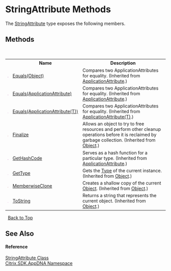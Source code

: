 # StringAttribute Methods
 

The <a href="T_Citrix_SDK_AppDNA_StringAttribute">StringAttribute</a> type exposes the following members.


## Methods
&nbsp;<table><tr><th></th><th>Name</th><th>Description</th></tr><tr><td>![Public method](media/pubmethod.gif "Public method")</td><td><a href="M_Citrix_SDK_AppDNA_ApplicationAttribute_Equals_1">Equals(Object)</a></td><td>
Compares two ApplicationAttributes for equality.
 (Inherited from <a href="T_Citrix_SDK_AppDNA_ApplicationAttribute">ApplicationAttribute</a>.)</td></tr><tr><td>![Public method](media/pubmethod.gif "Public method")</td><td><a href="M_Citrix_SDK_AppDNA_ApplicationAttribute_Equals">Equals(ApplicationAttribute)</a></td><td>
Compares two ApplicationAttributes for equality.
 (Inherited from <a href="T_Citrix_SDK_AppDNA_ApplicationAttribute">ApplicationAttribute</a>.)</td></tr><tr><td>![Public method](media/pubmethod.gif "Public method")</td><td><a href="M_Citrix_SDK_AppDNA_ApplicationAttribute_1_Equals">Equals(ApplicationAttribute(T))</a></td><td>
Compares two ApplicationAttributes for equality.
 (Inherited from <a href="T_Citrix_SDK_AppDNA_ApplicationAttribute_1">ApplicationAttribute(T)</a>.)</td></tr><tr><td>![Protected method](media/protmethod.gif "Protected method")</td><td><a href="http://msdn2.microsoft.com/en-us/library/4k87zsw7" target="_blank">Finalize</a></td><td>
Allows an object to try to free resources and perform other cleanup operations before it is reclaimed by garbage collection.
 (Inherited from <a href="http://msdn2.microsoft.com/en-us/library/e5kfa45b" target="_blank">Object</a>.)</td></tr><tr><td>![Public method](media/pubmethod.gif "Public method")</td><td><a href="M_Citrix_SDK_AppDNA_ApplicationAttribute_GetHashCode">GetHashCode</a></td><td>
Serves as a hash function for a particular type.
 (Inherited from <a href="T_Citrix_SDK_AppDNA_ApplicationAttribute">ApplicationAttribute</a>.)</td></tr><tr><td>![Public method](media/pubmethod.gif "Public method")</td><td><a href="http://msdn2.microsoft.com/en-us/library/dfwy45w9" target="_blank">GetType</a></td><td>
Gets the <a href="http://msdn2.microsoft.com/en-us/library/42892f65" target="_blank">Type</a> of the current instance.
 (Inherited from <a href="http://msdn2.microsoft.com/en-us/library/e5kfa45b" target="_blank">Object</a>.)</td></tr><tr><td>![Protected method](media/protmethod.gif "Protected method")</td><td><a href="http://msdn2.microsoft.com/en-us/library/57ctke0a" target="_blank">MemberwiseClone</a></td><td>
Creates a shallow copy of the current <a href="http://msdn2.microsoft.com/en-us/library/e5kfa45b" target="_blank">Object</a>.
 (Inherited from <a href="http://msdn2.microsoft.com/en-us/library/e5kfa45b" target="_blank">Object</a>.)</td></tr><tr><td>![Public method](media/pubmethod.gif "Public method")</td><td><a href="http://msdn2.microsoft.com/en-us/library/7bxwbwt2" target="_blank">ToString</a></td><td>
Returns a string that represents the current object.
 (Inherited from <a href="http://msdn2.microsoft.com/en-us/library/e5kfa45b" target="_blank">Object</a>.)</td></tr></table>&nbsp;
<a href="#stringattribute-methods">Back to Top</a>

## See Also


#### Reference
<a href="T_Citrix_SDK_AppDNA_StringAttribute">StringAttribute Class</a><br /><a href="N_Citrix_SDK_AppDNA">Citrix.SDK.AppDNA Namespace</a><br />